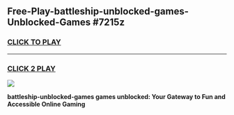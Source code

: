 
## Free-Play-battleship-unblocked-games-Unblocked-Games #7215z
<h3>
<a href="https://news.freeplayer.one?title=battleship-unblocked-games&ref=8M">CLICK TO PLAY</a></h3>
<hr>

<h3>
<a href="https://news.freeplayer.one?title=battleship-unblocked-games&ref=8M">CLICK 2 PLAY</a>
  
</h3>

<a href="https://news.freeplayer.one?title=battleship-unblocked-games&ref=8M"><img src="https://clearcache.store/games.png"></a>


**battleship-unblocked-games games unblocked: Your Gateway to Fun and Accessible Online Gaming**
